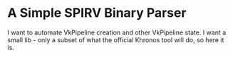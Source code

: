 # A Simple SPIRV Binary Parser

I want to automate VkPipeline creation and other VkPipeline state. I want a small lib - 
only a subset of what the official Khronos tool will do, so here it is. 

